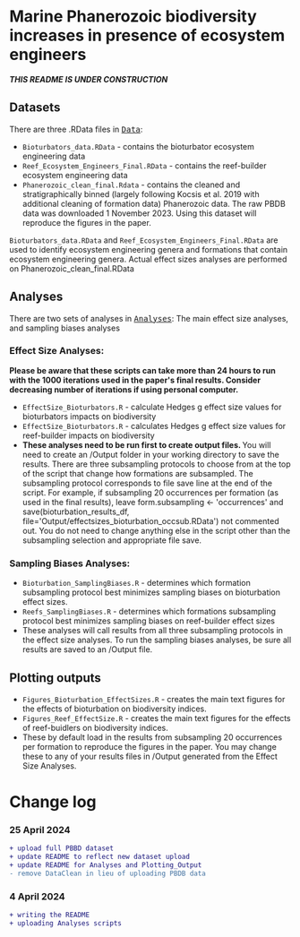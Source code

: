 # Marine Phanerozoic biodiversity increases in presence of ecosystem engineers

<i><b> THIS README IS UNDER CONSTRUCTION </i></b>

## Datasets
There are three .RData files in <kbd>[Data](https://github.com/atcribb/Ecosystem-Engineers-Biodiversity/tree/main/Data)</kbd>:
* ``Bioturbators_data.RData`` - contains the bioturbator ecosystem engineering data
* ``Reef_Ecosystem_Engineers_Final.RData`` - contains the reef-builder ecosystem engineering data
* ``Phanerozoic_clean_final.Rdata`` - contains the cleaned and stratigraphically binned (largely following Kocsis et al. 2019 with additional cleaning of formation data) Phanerozoic data. The raw PBDB data was downloaded 1 November 2023. Using this dataset will reproduce the figures in the paper. 

 ``Bioturbators_data.RData`` and ``Reef_Ecosystem_Engineers_Final.RData`` are used to identify ecosystem engineering genera and formations that contain ecosystem engineering genera. Actual effect sizes analyses are performed on Phanerozoic_clean_final.RData 

## Analyses
There are two sets of analyses in <kbd>[Analyses](https://github.com/atcribb/Ecosystem-Engineers-Biodiversity/tree/main/Analyses)</kbd>: The main effect size analyses, and sampling biases analyses 

### Effect Size Analyses: 
<b> Please be aware that these scripts can take more than 24 hours to run with the 1000 iterations used in the paper's final results. Consider decreasing number of iterations if using personal computer. </b>

* ``EffectSize_Bioturbators.R`` - calculate Hedges g effect size values for bioturbators impacts on biodiversity
* ``EffectSize_Bioturbators.R`` - calculates Hedges g effect size values for reef-builder impacts on biodiversity
* <b> These analyses need to be run first to create output files. </b> You will need to create an /Output folder in your working directory to save the results. There are three subsampling protocols to choose from at the top of the script that change how formations are subsampled. The subsampling protocol corresponds to file save line at the end of the script. For example, if subsampling 20 occurrences per formation (as used in the final results), leave form.subsampling <- 'occurrences' and save(bioturbation_results_df, file='Output/effectsizes_bioturbation_occsub.RData') not commented out. You do not need to change anything else in the script other than the subsampling selection and appropriate file save. 

### Sampling Biases Analyses:
* ``Bioturbation_SamplingBiases.R`` - determines which formation subsampling protocol best minimizes sampling biases on bioturbation effect sizes.
* ``Reefs_SamplingBiases.R`` - determines which formations subsampling protocol best minimizes sampling biases on reef-builder effect sizes 
* These analyses will call results from all three subsampling protocols in the effect size analyses. To run the sampling biases analyses, be sure all results are saved to an /Output file.

## Plotting outputs 
* ``Figures_Bioturbation_EffectSizes.R`` - creates the main text figures for the effects of bioturbation on biodiversity indices.
* ``Figures_Reef_EffectSize.R`` - creates the main text figures for the effects of reef-buidlers on biodiversity indices.
* These by default load in the results from subsampling 20 occurrences per formation to reproduce the figures in the paper. You may change these to any of your results files in /Output generated from the Effect Size Analyses.

# Change log
### 25 April 2024
```diff
+ upload full PBBD dataset
+ update README to reflect new dataset upload
+ update README for Analyses and Plotting_Output
- remove DataClean in lieu of uploading PBDB data
```

### 4 April 2024
```diff
+ writing the README
+ uploading Analyses scripts
```

